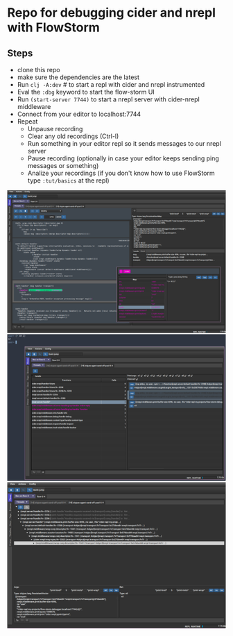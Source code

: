 # Repo for debugging cider and nrepl with FlowStorm

## Steps

- clone this repo
- make sure the dependencies are the latest
- Run `clj -A:dev` # to start a repl with cider and nrepl instrumented
- Eval the `:dbg` keyword to start the flow-storm UI
- Run `(start-server 7744)` to start a nrepl server with cider-nrepl middleware
- Connect from your editor to localhost:7744
- Repeat
  - Unpause recording
  - Clear any old recordings (Ctrl-l)
  - Run something in your editor repl so it sends messages to our nrepl server
  - Pause recording (optionally in case your editor keeps sending ping messages or something)
  - Analize your recordings (if you don't know how to use FlowStorm type `:tut/basics` at the repl)
  
![demo1](./screenshots/screenshot1.png)
![demo2](./screenshots/screenshot2.png)
![demo3](./screenshots/screenshot3.png)
